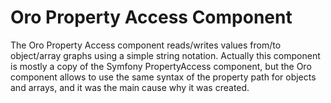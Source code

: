 Oro Property Access Component
=============================

The Oro Property Access component reads/writes values from/to object/array graphs using a simple string notation.
Actually this component is mostly a copy of the Symfony PropertyAccess component, but the Oro component allows to use the same syntax of the property path for objects and arrays, and it was the main cause why it was created.
